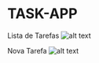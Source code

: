 # TASK-APP

Lista de Tarefas
![alt text](https://i.postimg.cc/ZKSB6Jdc/Whats-App-Image-2021-12-23-at-11-15-55.jpg)



Nova Tarefa
![alt text](https://i.postimg.cc/Y2gL4vh0/Whats-App-Image-2021-12-23-at-11-15-54.jpg)
